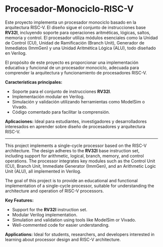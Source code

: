 # Procesador-Monociclo-RISC-V

Este proyecto implementa un procesador monociclo basado en la arquitectura RISC-V. El diseño sigue el conjunto de instrucciones base **RV32I**, incluyendo soporte para operaciones aritméticas, lógicas, saltos, memoria y control. El procesador utiliza módulos esenciales como la Unidad de Control (CU), Unidad de Ramificación (Branch Unit), Generador de Inmediatos (ImmGen) y una Unidad Aritmética Lógica (ALU), todo diseñado en Verilog.

El propósito de este proyecto es proporcionar una implementación educativa y funcional de un procesador monociclo, adecuada para comprender la arquitectura y funcionamiento de procesadores RISC-V.

**Características principales:**
- Soporte para el conjunto de instrucciones **RV32I**.
- Implementación modular en Verilog.
- Simulación y validación utilizando herramientas como ModelSim o Vivado.
- Código comentado para facilitar la comprensión.

**Aplicaciones:**
Ideal para estudiantes, investigadores y desarrolladores interesados en aprender sobre diseño de procesadores y arquitectura RISC-V.

----------------------------------------------------------------------------------------------------------------------------------------------------------------------------------------------------------------

This project implements a single-cycle processor based on the RISC-V architecture. The design adheres to the **RV32I** base instruction set, including support for arithmetic, logical, branch, memory, and control operations. The processor integrates key modules such as the Control Unit (CU), Branch Unit, Immediate Generator (ImmGen), and an Arithmetic Logic Unit (ALU), all implemented in Verilog.

The goal of this project is to provide an educational and functional implementation of a single-cycle processor, suitable for understanding the architecture and operation of RISC-V processors.

**Key Features:**
- Support for the **RV32I** instruction set.
- Modular Verilog implementation.
- Simulation and validation using tools like ModelSim or Vivado.
- Well-commented code for easier understanding.

**Applications:**
Ideal for students, researchers, and developers interested in learning about processor design and RISC-V architecture.
